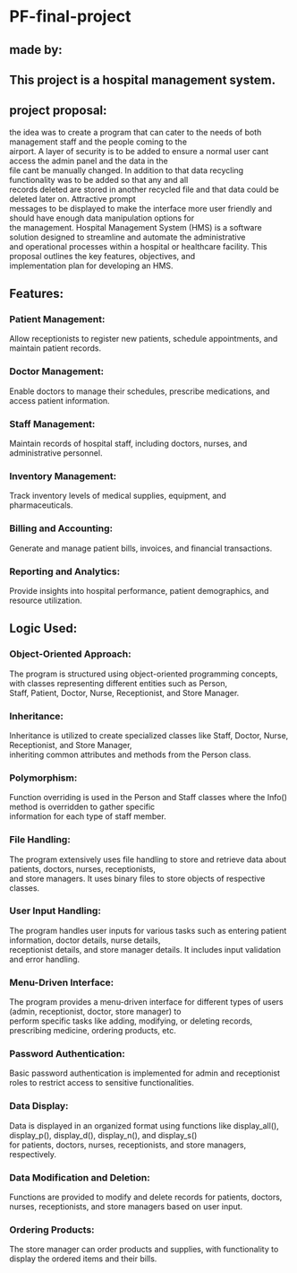 # PF-final-project
## made by:



## This project is a hospital management system.

## project proposal:
<p>the idea was to create a program that can cater to the needs of both management staff and the people coming to the<br>
   airport. A layer of security is to be added to ensure a normal user cant access the admin panel and the data in the<br>
   file cant be manually changed. In addition to that data recycling functionality was to be added so that any and all<br>
   records deleted are stored in another recycled file and that data could be deleted later on. Attractive prompt<br>
   messages to be displayed to make the interface more user friendly and should have enough data manipulation options for<br>
   the management. Hospital Management System (HMS) is a software solution designed to streamline and automate the administrative <br>
   and operational processes within a hospital or healthcare facility. This proposal outlines the key features, objectives, and <br>
   implementation plan for developing an HMS.</p>

## Features:

### Patient Management: 
Allow receptionists to register new patients, schedule appointments, and maintain patient records.
### Doctor Management: 
Enable doctors to manage their schedules, prescribe medications, and access patient information.
### Staff Management: 
Maintain records of hospital staff, including doctors, nurses, and administrative personnel.
### Inventory Management: 
Track inventory levels of medical supplies, equipment, and pharmaceuticals.
### Billing and Accounting:
Generate and manage patient bills, invoices, and financial transactions.
### Reporting and Analytics: 
Provide insights into hospital performance, patient demographics, and resource utilization.

## Logic Used:
### Object-Oriented Approach:
The program is structured using object-oriented programming concepts, with classes representing different entities such as Person,<br>
Staff, Patient, Doctor, Nurse, Receptionist, and Store Manager.

### Inheritance:
Inheritance is utilized to create specialized classes like Staff, Doctor, Nurse, Receptionist, and Store Manager,<br>
inheriting common attributes and methods from the Person class.

### Polymorphism:
Function overriding is used in the Person and Staff classes where the Info() method is overridden to gather specific<br> 
information for each type of staff member.

### File Handling:
The program extensively uses file handling to store and retrieve data about patients, doctors, nurses, receptionists,<br>
and store managers. It uses binary files to store objects of respective classes.

### User Input Handling: 
The program handles user inputs for various tasks such as entering patient information, doctor details, nurse details,<br>
receptionist details, and store manager details. It includes input validation and error handling.

### Menu-Driven Interface:
The program provides a menu-driven interface for different types of users (admin, receptionist, doctor, store manager) to <br>
perform specific tasks like adding, modifying, or deleting records, prescribing medicine, ordering products, etc.

### Password Authentication:
Basic password authentication is implemented for admin and receptionist roles to restrict access to sensitive functionalities.

### Data Display:
Data is displayed in an organized format using functions like display_all(), display_p(), display_d(), display_n(), and display_s()<br>
for patients, doctors, nurses, receptionists, and store managers, respectively.

### Data Modification and Deletion: 
Functions are provided to modify and delete records for patients, doctors, nurses, receptionists, and store managers based on user input.

### Ordering Products: 
The store manager can order products and supplies, with functionality to display the ordered items and their bills.

   

